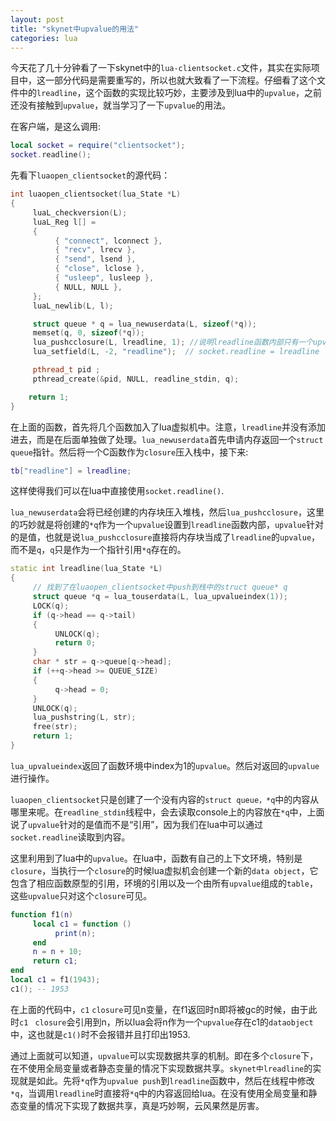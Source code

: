 ```yaml
---
layout: post
title: "skynet中upvalue的用法"
categories: lua
---
```


今天花了几十分钟看了一下skynet中的```lua-clientsocket.c```文件，其实在实际项目中，这一部分代码是需要重写的，所以也就大致看了一下流程。仔细看了这个文件中的```lreadline```，这个函数的实现比较巧妙，主要涉及到lua中的```upvalue```，之前还没有接触到```upvalue```，就当学习了一下```upvalue```的用法。

在客户端，是这么调用:

``` lua
local socket = require("clientsocket");
socket.readline();
```

先看下```luaopen_clientsocket```的源代码：

``` c++
int luaopen_clientsocket(lua_State *L) 
{
	 luaL_checkversion(L);
	 luaL_Reg l[] = 
	 {
		  { "connect", lconnect },
		  { "recv", lrecv },
		  { "send", lsend },
		  { "close", lclose },
		  { "usleep", lusleep },
		  { NULL, NULL },
	 };
	 luaL_newlib(L, l);

	 struct queue * q = lua_newuserdata(L, sizeof(*q));
	 memset(q, 0, sizeof(*q));
	 lua_pushcclosure(L, lreadline, 1); //说明lreadline函数内部只有一个upvalue值
	 lua_setfield(L, -2, "readline");  // socket.readline = lreadline

	 pthread_t pid ;
	 pthread_create(&pid, NULL, readline_stdin, q);

	return 1;
}
```

在上面的函数，首先将几个函数加入了lua虚拟机中。注意，```lreadline```并没有添加进去，而是在后面单独做了处理。```lua_newuserdata```首先申请内存返回一个```struct queue```指针。然后将一个C函数作为```closure```压入栈中，接下来:

``` lua
tb["readline"] = lreadline;
```

这样使得我们可以在lua中直接使用```socket.readline()```.

```lua_newuserdata```会将已经创建的内存块压入堆栈，然后```lua_pushcclosure```，这里的巧妙就是将创建的```*q```作为一个```upvalue```设置到```lreadline```函数内部，```upvalue```针对的是值，也就是说```lua_pushcclosure```直接将内存块当成了```lreadline```的```upvalue```，而不是```q```，```q```只是作为一个指针引用```*q```存在的。

``` c++
static int lreadline(lua_State *L) 
{
	 // 找到了在luaopen_clientsocket中push到栈中的struct queue* q
	 struct queue *q = lua_touserdata(L, lua_upvalueindex(1));
	 LOCK(q);
	 if (q->head == q->tail) 
	 {
		  UNLOCK(q);
		  return 0;
	 }
	 char * str = q->queue[q->head];
	 if (++q->head >= QUEUE_SIZE) 
	 {
		  q->head = 0;
	 }
	 UNLOCK(q);
	 lua_pushstring(L, str);
	 free(str);
	 return 1;
}
```

```lua_upvalueindex```返回了函数环境中index为1的```upvalue```。然后对返回的```upvalue```进行操作。

```luaopen_clientsocket```只是创建了一个没有内容的```struct queue，*q```中的内容从哪里来呢。在```readline_stdin```线程中，会去读取console上的内容放在```*q```中，上面说了```upvalue```针对的是值而不是“引用”，因为我们在lua中可以通过```socket.readline```读取到内容。

这里利用到了lua中的```upvalue```。在lua中，函数有自己的上下文环境，特别是```closure```，当执行一个```closure```的时候lua虚拟机会创建一个新的```data object```，它包含了相应函数原型的引用，环境的引用以及一个由所有```upvalue```组成的```table```，这些```upvalue```只对这个```closure```可见。

``` lua
function f1(n)
     local c1 = function ()
          print(n);
     end
     n = n + 10;
     return c1;
end
local c1 = f1(1943);
c1(); -- 1953
```

在上面的代码中，```c1``` ```closure```可见n变量，在f1返回时n即将被gc的时候，由于此时```c1 ``` ```closure```会引用到n，所以lua会将n作为一个```upvalue```存在c1的```dataobject```中，这也就是```c1()```时不会报错并且打印出1953.

通过上面就可以知道，```upvalue```可以实现数据共享的机制。即在多个```closure```下，在不使用全局变量或者静态变量的情况下实现数据共享。```skynet中lreadline```的实现就是如此。先将```*q```作为```upvalue push```到```lreadline```函数中，然后在线程中修改```*q```，当调用```lreadline```时直接将```*q```中的内容返回给lua。在没有使用全局变量和静态变量的情况下实现了数据共享，真是巧妙啊，云风果然是厉害。